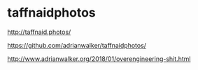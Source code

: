 # taffnaidphotos

http://taffnaid.photos/

https://github.com/adrianwalker/taffnaidphotos/

http://www.adrianwalker.org/2018/01/overengineering-shit.html